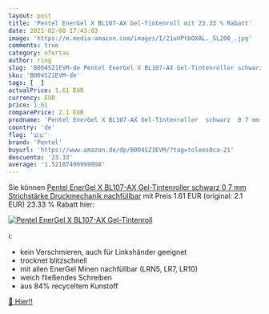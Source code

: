 ```yaml
---
layout: post
title: 'Pentel EnerGel X BL107-AX Gel-Tintenroll mit 23.33 % Rabatt'
date: 2021-02-08 17:43:03
image: 'https://m.media-amazon.com/images/I/21uHPtbOXAL._SL200_.jpg'
comments: true
category: ofertas
author: ring
slug: 'B004SZ1EVM-de Pentel EnerGel X BL107-AX Gel-Tintenroller schwarz 0 7 mm...'
sku: 'B004SZ1EVM-de'
tags: [  ]
actualPrice: 1.61 EUR
currency: EUR
price: 1.61
comparePrice: 2.1 EUR
prodname: 'Pentel EnerGel X BL107-AX Gel-Tintenroller  schwarz  0 7 mm Strichstärke  Druckmechanik  nachfüllbar'
country: 'de'
flag: '🇩🇪'
brand: 'Pentel'
buyurl: 'https://www.amazon.de/dp/B004SZ1EVM/?tag=tolees0ca-21'
descuento: '23.33'
average: '1.52187499999998'
---
```


Sie können [Pentel EnerGel X BL107-AX Gel-Tintenroller  schwarz  0 7 mm Strichstärke  Druckmechanik  nachfüllbar](https://www.amazon.de/dp/B004SZ1EVM/?tag=tolees0ca-21) mit Preis 1.61 EUR (original: 2.1 EUR) 23.33 % Rabatt hier:

[![Pentel EnerGel X BL107-AX Gel-Tintenroll](https://m.media-amazon.com/images/I/21uHPtbOXAL._SL200_.jpg)](https://www.amazon.de/dp/B004SZ1EVM/?tag=tolees0ca-21)

ℹ️:

- kein Verschmieren, auch für Linkshänder geeignet
- trocknet blitzschnell
- mit allen EnerGel Minen nachfüllbar (LRN5, LR7, LR10)
- weich fließendes Schreiben
- aus 84% recyceltem Kunstoff

[🛒 Hier!!](https://www.amazon.de/dp/B004SZ1EVM/?tag=tolees0ca-21)
